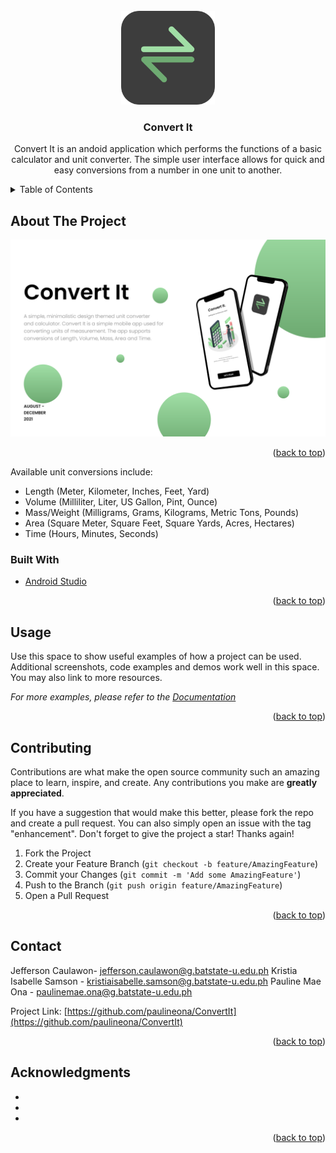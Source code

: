 <div id="top"></div>

<!-- PROJECT LOGO -->
<br />
<div align="center">
  <a href="https://github.com/paulineona/ConvertIt">
    <img src="screenshots/logo.png" alt="Logo" width="150" height="150">
  </a>

<h3 align="center">Convert It</h3>

  <p align="center">
Convert It is an andoid application which performs the functions of a basic calculator and unit converter. The simple user interface allows for quick and easy conversions from a number in one unit to another.  
</div>



<!-- TABLE OF CONTENTS -->
<details>
  <summary>Table of Contents</summary>
  <ol>
    <li>
      <a href="#about-the-project">About The Project</a>
      <ul>
        <li><a href="#built-with">Built With</a></li>
      </ul>
    </li>
    <li>
      <a href="#getting-started">Getting Started</a>
      <ul>
        <li><a href="#prerequisites">Prerequisites</a></li>
        <li><a href="#installation">Installation</a></li>
      </ul>
    </li>
    <li><a href="#usage">Usage</a></li>
    <li><a href="#contributing">Contributing</a></li>
    <li><a href="#contact">Contact</a></li>
    <li><a href="#acknowledgments">Acknowledgments</a></li>
  </ol>
</details>



<!-- ABOUT THE PROJECT -->
## About The Project

[![Product Name Screen Shot][product-screenshot]](https://example.com)

<p align="right">(<a href="#top">back to top</a>)</p>

Available unit conversions include:
* Length (Meter, Kilometer, Inches, Feet, Yard)
* Volume (Milliliter, Liter, US Gallon, Pint, Ounce)
* Mass/Weight (Milligrams, Grams, Kilograms, Metric Tons, Pounds)
* Area (Square Meter, Square Feet, Square Yards, Acres, Hectares)
* Time (Hours, Minutes, Seconds)


### Built With

* [Android Studio](https://developer.android.com/)

<p align="right">(<a href="#top">back to top</a>)</p>


<!-- USAGE EXAMPLES -->
## Usage

Use this space to show useful examples of how a project can be used. Additional screenshots, code examples and demos work well in this space. You may also link to more resources.

_For more examples, please refer to the [Documentation](https://example.com)_

<p align="right">(<a href="#top">back to top</a>)</p>



<!-- CONTRIBUTING -->
## Contributing

Contributions are what make the open source community such an amazing place to learn, inspire, and create. Any contributions you make are **greatly appreciated**.

If you have a suggestion that would make this better, please fork the repo and create a pull request. You can also simply open an issue with the tag "enhancement".
Don't forget to give the project a star! Thanks again!

1. Fork the Project
2. Create your Feature Branch (`git checkout -b feature/AmazingFeature`)
3. Commit your Changes (`git commit -m 'Add some AmazingFeature'`)
4. Push to the Branch (`git push origin feature/AmazingFeature`)
5. Open a Pull Request

<p align="right">(<a href="#top">back to top</a>)</p>






<!-- CONTACT -->
## Contact

Jefferson Caulawon- jefferson.caulawon@g.batstate-u.edu.ph
Kristia Isabelle Samson - kristiaisabelle.samson@g.batstate-u.edu.ph
Pauline Mae Ona - paulinemae.ona@g.batstate-u.edu.ph

Project Link: [https://github.com/paulineona/ConvertIt](https://github.com/paulineona/ConvertIt)

<p align="right">(<a href="#top">back to top</a>)</p>



<!-- ACKNOWLEDGMENTS -->
## Acknowledgments

* []()
* []()
* []()

<p align="right">(<a href="#top">back to top</a>)</p>



<!-- MARKDOWN LINKS & IMAGES -->
[product-screenshot]: screenshots/about.png


